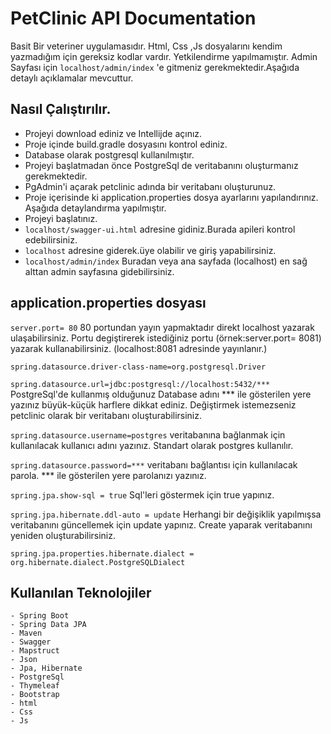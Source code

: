 # PetClinic API Documentation 
Basit Bir veteriner uygulamasıdır. Html, Css ,Js dosyalarını kendim yazmadığım için gereksiz kodlar vardır.
Yetkilendirme yapılmamıştır. Admin Sayfası için `localhost/admin/index` 'e gitmeniz gerekmektedir.Aşağıda detaylı açıklamalar mevcuttur.

## Nasıl Çalıştırılır.
- Projeyi download ediniz ve Intellijde açınız.
- Proje içinde build.gradle dosyasını kontrol ediniz.
- Database olarak postgresql kullanılmıştır.
- Projeyi başlatmadan önce PostgreSql de veritabanını oluşturmanız gerekmektedir.
- PgAdmin'i açarak petclinic adında bir veritabanı oluşturunuz.
- Proje içerisinde ki application.properties dosya ayarlarını yapılandırınız. Aşağıda detaylandırma yapılmıştır.
- Projeyi başlatınız. 
- `localhost/swagger-ui.html` adresine gidiniz.Burada apileri kontrol edebilirsiniz.
- `localhost` adresine giderek.üye olabilir ve giriş yapabilirsiniz.
- `localhost/admin/index` Buradan veya ana sayfada (localhost) en sağ alttan admin sayfasına gidebilirsiniz.


## application.properties dosyası
`server.port= 80`  80 portundan yayın yapmaktadır direkt localhost yazarak ulaşabilirsiniz. Portu degiştirerek istediğiniz portu (örnek:server.port= 8081) yazarak kullanabilirsiniz. (localhost:8081 adresinde yayınlanır.)

`spring.datasource.driver-class-name=org.postgresql.Driver`

`spring.datasource.url=jdbc:postgresql://localhost:5432/***` PostgreSql'de kullanmış olduğunuz Database adını *** ile gösterilen yere yazınız büyük-küçük harflere dikkat ediniz. Değiştirmek istemezseniz petclinic olarak bir veritabanı oluşturabilirsiniz.

`spring.datasource.username=postgres` veritabanına bağlanmak için kullanılacak kullanıcı adını yazınız. Standart olarak postgres kullanılır.

`spring.datasource.password=***` veritabanı bağlantısı için kullanılacak parola. *** ile gösterilen yere parolanızı yazınız.

`spring.jpa.show-sql = true` Sql'leri göstermek için true yapınız.

`spring.jpa.hibernate.ddl-auto = update` Herhangi bir değişiklik yapılmışsa veritabanını güncellemek için update yapınız. Create yaparak veritabanını yeniden oluşturabilirsiniz.

`spring.jpa.properties.hibernate.dialect = org.hibernate.dialect.PostgreSQLDialect`

 

## Kullanılan Teknolojiler
``` 
- Spring Boot
- Spring Data JPA
- Maven
- Swagger
- Mapstruct
- Json
- Jpa, Hibernate
- PostgreSql
- Thymeleaf
- Bootstrap
- html
- Css
- Js

``` 

